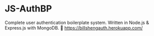 # JS-AuthBP
Complete user authentication boilerplate system. Written in Node.js &amp; Express.js with MongoDB. 🔑 
https://billshengauth.herokuapp.com/
